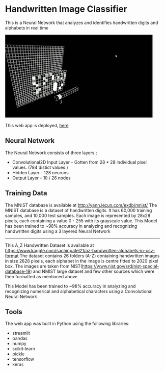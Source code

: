 # Handwritten Image Classifier

 This is a Neural Network that analyzes and identifies handwritten digits and alphabets in real time

![텍스트](visualizeMNIST.gif) 

This web app is deployed, [here](https://share.streamlit.io/timmyy3000/handwritten-image-classifier/Timmyy3000/gitpod-setup/app.py)
## Neural Network

The Neural Network consists of three layers ;

- Convolutional2D Input Layer - Gotten from 28 * 28 individual pixel values. (784 distict values )
- Hidden Layer - 128 neurons
- Output Layer - 10 / 26 nodes

## Training Data

The MNIST database is available at http://yann.lecun.com/exdb/mnist/
The MNIST database is a dataset of handwritten digits. It has 60,000 training samples, and 10,000 test samples. Each image is represented by 28x28 pixels, each containing a value 0 - 255 with its grayscale value.
This Model has been trained to ~98% accuracy in analyzing and recognizing handwritten digits using a 3 layered Neural Network

----

This A_Z Handwritten Dataset is available at https://www.kaggle.com/sachinpatel21/az-handwritten-alphabets-in-csv-format
The dataset contains 26 folders (A-Z) containing handwritten images in size 2828 pixels, each alphabet in the image is centre fitted to 2020 pixel box.
The images are taken from NIST(https://www.nist.gov/srd/nist-special-database-19) and NMIST large dataset and few other sources which were then formatted as mentioned above.
         
This Model has been trained to ~98% accuracy in analyzing and recognizing numerical and alphabetical characters using a Convolutional Neural Network


    

## Tools
The web app was built in Python using the following libraries:
* streamlit
* pandas
* numpy
* scikit-learn
* pickle
* tensorflow
* keras
